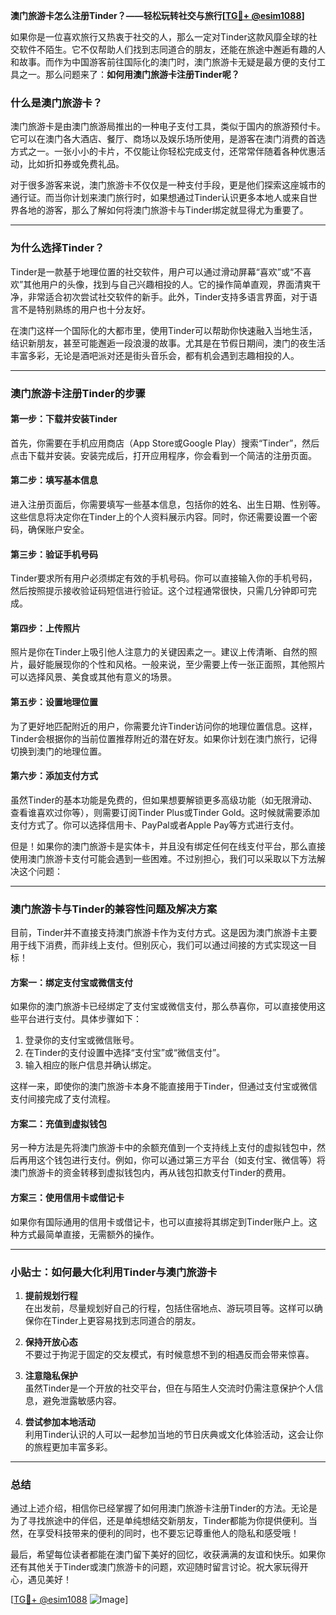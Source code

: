 **澳门旅游卡怎么注册Tinder？——轻松玩转社交与旅行[[TG💪+ @esim1088](https://t.me/s/esim1088)]**

如果你是一位喜欢旅行又热衷于社交的人，那么一定对Tinder这款风靡全球的社交软件不陌生。它不仅帮助人们找到志同道合的朋友，还能在旅途中邂逅有趣的人和故事。而作为中国游客前往国际化的澳门时，澳门旅游卡无疑是最方便的支付工具之一。那么问题来了：**如何用澳门旅游卡注册Tinder呢？**

### **什么是澳门旅游卡？**

澳门旅游卡是由澳门旅游局推出的一种电子支付工具，类似于国内的旅游预付卡。它可以在澳门各大酒店、餐厅、商场以及娱乐场所使用，是游客在澳门消费的首选方式之一。一张小小的卡片，不仅能让你轻松完成支付，还常常伴随着各种优惠活动，比如折扣券或免费礼品。

对于很多游客来说，澳门旅游卡不仅仅是一种支付手段，更是他们探索这座城市的通行证。而当你计划来澳门旅行时，如果想通过Tinder认识更多本地人或来自世界各地的游客，那么了解如何将澳门旅游卡与Tinder绑定就显得尤为重要了。

---

### **为什么选择Tinder？**

Tinder是一款基于地理位置的社交软件，用户可以通过滑动屏幕“喜欢”或“不喜欢”其他用户的头像，找到与自己兴趣相投的人。它的操作简单直观，界面清爽干净，非常适合初次尝试社交软件的新手。此外，Tinder支持多语言界面，对于语言不是特别熟练的用户也十分友好。

在澳门这样一个国际化的大都市里，使用Tinder可以帮助你快速融入当地生活，结识新朋友，甚至可能邂逅一段浪漫的故事。尤其是在节假日期间，澳门的夜生活丰富多彩，无论是酒吧派对还是街头音乐会，都有机会遇到志趣相投的人。

---

### **澳门旅游卡注册Tinder的步骤**

#### **第一步：下载并安装Tinder**
首先，你需要在手机应用商店（App Store或Google Play）搜索“Tinder”，然后点击下载并安装。安装完成后，打开应用程序，你会看到一个简洁的注册页面。

#### **第二步：填写基本信息**
进入注册页面后，你需要填写一些基本信息，包括你的姓名、出生日期、性别等。这些信息将决定你在Tinder上的个人资料展示内容。同时，你还需要设置一个密码，确保账户安全。

#### **第三步：验证手机号码**
Tinder要求所有用户必须绑定有效的手机号码。你可以直接输入你的手机号码，然后按照提示接收验证码短信进行验证。这个过程通常很快，只需几分钟即可完成。

#### **第四步：上传照片**
照片是你在Tinder上吸引他人注意力的关键因素之一。建议上传清晰、自然的照片，最好能展现你的个性和风格。一般来说，至少需要上传一张正面照，其他照片可以选择风景、美食或其他有意义的场景。

#### **第五步：设置地理位置**
为了更好地匹配附近的用户，你需要允许Tinder访问你的地理位置信息。这样，Tinder会根据你的当前位置推荐附近的潜在好友。如果你计划在澳门旅行，记得切换到澳门的地理位置。

#### **第六步：添加支付方式**
虽然Tinder的基本功能是免费的，但如果想要解锁更多高级功能（如无限滑动、查看谁喜欢过你等），则需要订阅Tinder Plus或Tinder Gold。这时候就需要添加支付方式了。你可以选择信用卡、PayPal或者Apple Pay等方式进行支付。

但是！如果你的澳门旅游卡是实体卡，并且没有绑定任何在线支付平台，那么直接使用澳门旅游卡支付可能会遇到一些困难。不过别担心，我们可以采取以下方法解决这个问题：

---

### **澳门旅游卡与Tinder的兼容性问题及解决方案**

目前，Tinder并不直接支持澳门旅游卡作为支付方式。这是因为澳门旅游卡主要用于线下消费，而非线上支付。但别灰心，我们可以通过间接的方式实现这一目标！

#### **方案一：绑定支付宝或微信支付**
如果你的澳门旅游卡已经绑定了支付宝或微信支付，那么恭喜你，可以直接使用这些平台进行支付。具体步骤如下：
1. 登录你的支付宝或微信账号。
2. 在Tinder的支付设置中选择“支付宝”或“微信支付”。
3. 输入相应的账户信息并确认绑定。

这样一来，即使你的澳门旅游卡本身不能直接用于Tinder，但通过支付宝或微信支付间接完成了支付流程。

#### **方案二：充值到虚拟钱包**
另一种方法是先将澳门旅游卡中的余额充值到一个支持线上支付的虚拟钱包中，然后再用这个钱包进行支付。例如，你可以通过第三方平台（如支付宝、微信等）将澳门旅游卡的资金转移到虚拟钱包内，再从钱包扣款支付Tinder的费用。

#### **方案三：使用信用卡或借记卡**
如果你有国际通用的信用卡或借记卡，也可以直接将其绑定到Tinder账户上。这种方式最简单直接，无需额外的操作。

---

### **小贴士：如何最大化利用Tinder与澳门旅游卡**

1. **提前规划行程**  
   在出发前，尽量规划好自己的行程，包括住宿地点、游玩项目等。这样可以确保你在Tinder上更容易找到志同道合的朋友。

2. **保持开放心态**  
   不要过于拘泥于固定的交友模式，有时候意想不到的相遇反而会带来惊喜。

3. **注意隐私保护**  
   虽然Tinder是一个开放的社交平台，但在与陌生人交流时仍需注意保护个人信息，避免泄露敏感内容。

4. **尝试参加本地活动**  
   利用Tinder认识的人可以一起参加当地的节日庆典或文化体验活动，这会让你的旅程更加丰富多彩。

---

### **总结**

通过上述介绍，相信你已经掌握了如何用澳门旅游卡注册Tinder的方法。无论是为了寻找旅途中的伴侣，还是单纯想结交新朋友，Tinder都能为你提供便利。当然，在享受科技带来的便利的同时，也不要忘记尊重他人的隐私和感受哦！

最后，希望每位读者都能在澳门留下美好的回忆，收获满满的友谊和快乐。如果你还有其他关于Tinder或澳门旅游卡的问题，欢迎随时留言讨论。祝大家玩得开心，遇见美好！

[[TG💪+ @esim1088](https://t.me/s/esim1088) ![Image](https://i.postimg.cc/4NQfJmqS/Snipaste-2025-05-13-00-14-12.png)]
